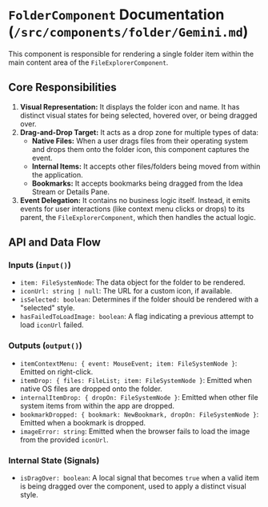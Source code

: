 # `FolderComponent` Documentation (`/src/components/folder/Gemini.md`)

This component is responsible for rendering a single folder item within the main content area of the `FileExplorerComponent`.

## Core Responsibilities

1.  **Visual Representation:** It displays the folder icon and name. It has distinct visual states for being selected, hovered over, or being dragged over.
2.  **Drag-and-Drop Target:** It acts as a drop zone for multiple types of data:
    - **Native Files:** When a user drags files from their operating system and drops them onto the folder icon, this component captures the event.
    - **Internal Items:** It accepts other files/folders being moved from within the application.
    - **Bookmarks:** It accepts bookmarks being dragged from the Idea Stream or Details Pane.
3.  **Event Delegation:** It contains no business logic itself. Instead, it emits events for user interactions (like context menu clicks or drops) to its parent, the `FileExplorerComponent`, which then handles the actual logic.

## API and Data Flow

### Inputs (`input()`)

-   `item: FileSystemNode`: The data object for the folder to be rendered.
-   `iconUrl: string | null`: The URL for a custom icon, if available.
-   `isSelected: boolean`: Determines if the folder should be rendered with a "selected" style.
-   `hasFailedToLoadImage: boolean`: A flag indicating a previous attempt to load `iconUrl` failed.

### Outputs (`output()`)

-   `itemContextMenu: { event: MouseEvent; item: FileSystemNode }`: Emitted on right-click.
-   `itemDrop: { files: FileList; item: FileSystemNode }`: Emitted when native OS files are dropped onto the folder.
-   `internalItemDrop: { dropOn: FileSystemNode }`: Emitted when other file system items from within the app are dropped.
-   `bookmarkDropped: { bookmark: NewBookmark, dropOn: FileSystemNode }`: Emitted when a bookmark is dropped.
-   `imageError: string`: Emitted when the browser fails to load the image from the provided `iconUrl`.

### Internal State (Signals)

-   `isDragOver: boolean`: A local signal that becomes `true` when a valid item is being dragged over the component, used to apply a distinct visual style.